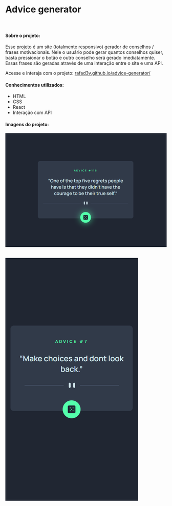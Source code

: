 # Advice generator  
&nbsp; 

#### Sobre o projeto:
Esse projeto é um site (totalmente responsivo) gerador de conselhos / frases motivacionais. Nele o usuário pode gerar quantos conselhos quiser, basta pressionar o botão e outro conselho será gerado imediatamente. Essas frases são geradas através de uma interação entre o site e uma API.
&nbsp;

Acesse e interaja com o projeto:
[rafad3v.github.io/advice-generator/](https://rafad3v.github.io/advice-generator/)
&nbsp;

#### Conhecimentos utilizados:
* HTML
* CSS
* React
* Interação com API
&nbsp;

#### Imagens do projeto:
![mobile1](./src/assets/images/1.png)
&nbsp;

![mobile1](./src/assets/images/2.png)
&nbsp;